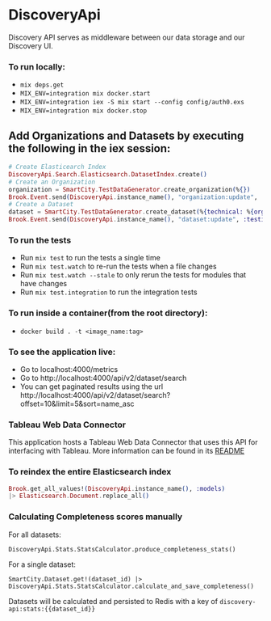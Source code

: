 # DiscoveryApi

Discovery API serves as middleware between our data storage and our Discovery UI.

### To run locally:
  * `mix deps.get`
  * `MIX_ENV=integration mix docker.start`
  * `MIX_ENV=integration iex -S mix start --config config/auth0.exs`
  * `MIX_ENV=integration mix docker.stop`

  ## Add Organizations and Datasets by executing the following in the iex session:
  ```elixir
  # Create Elasticearch Index
  DiscoveryApi.Search.Elasticsearch.DatasetIndex.create()
  # Create an Organization
  organization = SmartCity.TestDataGenerator.create_organization(%{})
  Brook.Event.send(DiscoveryApi.instance_name(), "organization:update", :testing, organization)
  # Create a Dataset
  dataset = SmartCity.TestDataGenerator.create_dataset(%{technical: %{orgId: organization.id}})
  Brook.Event.send(DiscoveryApi.instance_name(), "dataset:update", :testing, dataset)
  ```

### To run the tests

  * Run `mix test` to run the tests a single time
  * Run `mix test.watch` to re-run the tests when a file changes
  * Run `mix test.watch --stale` to only rerun the tests for modules that have changes
  * Run `mix test.integration` to run the integration tests

### To run inside a container(from the root directory):
  * `docker build . -t <image_name:tag>`

### To see the application live:
  * Go to localhost:4000/metrics
  * Go to http://localhost:4000/api/v2/dataset/search
  * You can get paginated results using the url http://localhost:4000/api/v2/dataset/search?offset=10&limit=5&sort=name_asc

### Tableau Web Data Connector
This application hosts a Tableau Web Data Connector that uses this API for interfacing with Tableau. More information can be found in its [README](./priv/static/tableau/README.md)

### To reindex the entire Elasticsearch index
```elixir
Brook.get_all_values!(DiscoveryApi.instance_name(), :models)
|> Elasticsearch.Document.replace_all()
```

### Calculating Completeness scores manually

For all datasets:

`DiscoveryApi.Stats.StatsCalculator.produce_completeness_stats()`

For a single dataset:

`SmartCity.Dataset.get!(dataset_id) |> DiscoveryApi.Stats.StatsCalculator.calculate_and_save_completeness()`

Datasets will be calculated and persisted to Redis with a key of `discovery-api:stats:{{dataset_id}}`

